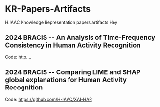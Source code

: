 # KR-Papers-Artifacts

H.IAAC Knowledge Representation papers artifacts
Hey

## 2024 BRACIS -- An Analysis of Time-Frequency Consistency in Human Activity Recognition

Code: http....

## 2024 BRACIS -- Comparing LIME and SHAP global explanations for Human Activity Recognition

Code: https://github.com/H-IAAC/XAI-HAR